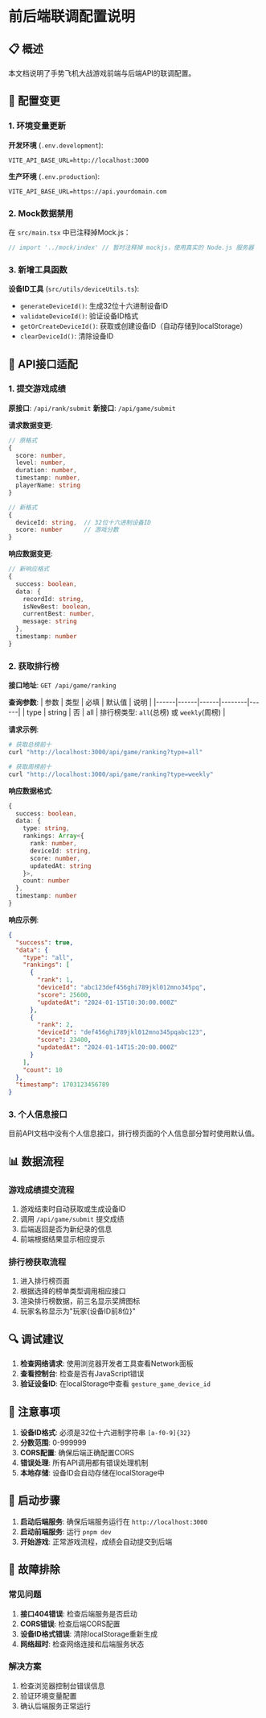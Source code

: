 # 前后端联调配置说明

## 📋 概述

本文档说明了手势飞机大战游戏前端与后端API的联调配置。

## 🔧 配置变更

### 1. 环境变量更新

**开发环境** (`.env.development`):
```
VITE_API_BASE_URL=http://localhost:3000
```

**生产环境** (`.env.production`):
```
VITE_API_BASE_URL=https://api.yourdomain.com
```

### 2. Mock数据禁用

在 `src/main.tsx` 中已注释掉Mock.js：
```typescript
// import '../mock/index' // 暂时注释掉 mockjs，使用真实的 Node.js 服务器
```

### 3. 新增工具函数

**设备ID工具** (`src/utils/deviceUtils.ts`):
- `generateDeviceId()`: 生成32位十六进制设备ID
- `validateDeviceId()`: 验证设备ID格式
- `getOrCreateDeviceId()`: 获取或创建设备ID（自动存储到localStorage）
- `clearDeviceId()`: 清除设备ID

## 🚀 API接口适配

### 1. 提交游戏成绩

**原接口**: `/api/rank/submit`
**新接口**: `/api/game/submit`

**请求数据变更**:
```typescript
// 原格式
{
  score: number,
  level: number,
  duration: number,
  timestamp: number,
  playerName: string
}

// 新格式
{
  deviceId: string,  // 32位十六进制设备ID
  score: number      // 游戏分数
}
```

**响应数据变更**:
```typescript
// 新响应格式
{
  success: boolean,
  data: {
    recordId: string,
    isNewBest: boolean,
    currentBest: number,
    message: string
  },
  timestamp: number
}
```

### 2. 获取排行榜

**接口地址**: `GET /api/game/ranking`

**查询参数**:
| 参数 | 类型 | 必填 | 默认值 | 说明 |
|------|------|------|--------|------|
| type | string | 否 | all | 排行榜类型: `all`(总榜) 或 `weekly`(周榜) |

**请求示例**:
```bash
# 获取总榜前十
curl "http://localhost:3000/api/game/ranking?type=all"

# 获取周榜前十
curl "http://localhost:3000/api/game/ranking?type=weekly"
```

**响应数据格式**:
```typescript
{
  success: boolean,
  data: {
    type: string,
    rankings: Array<{
      rank: number,
      deviceId: string,
      score: number,
      updatedAt: string
    }>,
    count: number
  },
  timestamp: number
}
```

**响应示例**:
```json
{
  "success": true,
  "data": {
    "type": "all",
    "rankings": [
      {
        "rank": 1,
        "deviceId": "abc123def456ghi789jkl012mno345pq",
        "score": 25600,
        "updatedAt": "2024-01-15T10:30:00.000Z"
      },
      {
        "rank": 2,
        "deviceId": "def456ghi789jkl012mno345pqabc123",
        "score": 23400,
        "updatedAt": "2024-01-14T15:20:00.000Z"
      }
    ],
    "count": 10
  },
  "timestamp": 1703123456789
}
```

### 3. 个人信息接口

目前API文档中没有个人信息接口，排行榜页面的个人信息部分暂时使用默认值。



## 📊 数据流程

### 游戏成绩提交流程

1. 游戏结束时自动获取或生成设备ID
2. 调用 `/api/game/submit` 提交成绩
3. 后端返回是否为新纪录的信息
4. 前端根据结果显示相应提示

### 排行榜获取流程

1. 进入排行榜页面
2. 根据选择的榜单类型调用相应接口
3. 渲染排行榜数据，前三名显示奖牌图标
4. 玩家名称显示为"玩家{设备ID前8位}"

## 🔍 调试建议

1. **检查网络请求**: 使用浏览器开发者工具查看Network面板
2. **查看控制台**: 检查是否有JavaScript错误
3. **验证设备ID**: 在localStorage中查看 `gesture_game_device_id`

## 📝 注意事项

1. **设备ID格式**: 必须是32位十六进制字符串 `[a-f0-9]{32}`
2. **分数范围**: 0-999999
3. **CORS配置**: 确保后端正确配置CORS
4. **错误处理**: 所有API调用都有错误处理机制
5. **本地存储**: 设备ID会自动存储在localStorage中

## 🚀 启动步骤

1. **启动后端服务**: 确保后端服务运行在 `http://localhost:3000`
2. **启动前端服务**: 运行 `pnpm dev`
3. **开始游戏**: 正常游戏流程，成绩会自动提交到后端

## 🔧 故障排除

### 常见问题

1. **接口404错误**: 检查后端服务是否启动
2. **CORS错误**: 检查后端CORS配置
3. **设备ID格式错误**: 清除localStorage重新生成
4. **网络超时**: 检查网络连接和后端服务状态

### 解决方案

1. 检查浏览器控制台错误信息
2. 验证环境变量配置
3. 确认后端服务正常运行